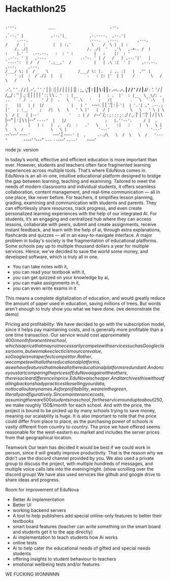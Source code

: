 # Hackathlon25
                                                                                                                                                                      
                                                                                                                                                                      
                                                                                 ,---,              ___                        ,--,                                   
                                                                              ,`--.' |            ,--.'|_          ,-.----.  ,--.'|                                   
         .---.                           .---.   ,---.        ,---,          /    /  :            |  | :,'         \    /  \ |  | :                                   
        /. ./|                          /. ./|  '   ,'\   ,-+-. /  |        :    |.' '  .--.--.   :  : ' :         |   :    |:  : '                                   
     .-'-. ' |   ,---.               .-'-. ' | /   /   | ,--.'|'   |        `----':  | /  /    '.;__,'  /          |   | .\ :|  ' |     ,--.--.     ,---.     ,---.   
    /___/ \: |  /     \             /___/ \: |.   ; ,. :|   |  ,"' |           '   ' ;|  :  /`./|  |   |           .   : |: |'  | |    /       \   /     \   /     \  
 .-'.. '   ' . /    /  |         .-'.. '   ' .'   | |: :|   | /  | |           |   | ||  :  ;_  :__,'| :           |   |  \ :|  | :   .--.  .-. | /    / '  /    /  | 
/___/ \:     '.    ' / |        /___/ \:     ''   | .; :|   | |  | |           '   : ; \  \    `. '  : |__         |   : .  |'  : |__  \__\/: . ..    ' /  .    ' / | 
.   \  ' .\   '   ;   /|        .   \  ' .\   |   :    ||   | |  |/            |   | '  `----.   \|  | '.'|        :     |`-'|  | '.'| ," .--.; |'   ; :__ '   ;   /| 
 \   \   ' \ |'   |  / |         \   \   ' \ | \   \  / |   | |--'             '   : | /  /`--'  /;  :    ;        :   : :   ;  :    ;/  /  ,.  |'   | '.'|'   |  / | 
  \   \  |--" |   :    |          \   \  |--"   `----'  |   |/                 ;   |.''--'.     / |  ,   /         |   | :   |  ,   /;  :   .'   \   :    :|   :    | 
   \   \ |     \   \  /            \   \ |              '---'                  '---'    `--'---'   ---`-'          `---'.|    ---`-' |  ,     .-./\   \  /  \   \  /  
    '---"       `----'              '---"                                                                            `---`            `--`---'     `----'    `----'   


node js: version

In today’s world, effective and efficient education is more important than ever. However, students and teachers often face fragmented learning experiences across multiple tools. That’s where EduNova comes in.
EduNova is an all-in-one, intuitive educational platform designed to bridge the gap between learning, teaching and examining. Tailored to meet the needs of modern classrooms and individual students, it offers seamless collaboration, content management, and real-time communication — all in one place, like never before.
For teachers, it simplifies lesson planning, grading, examining and communication with students and parents. They can effortlessly share resources, track progress, and even create personalized learning experiences with the help of our integrated AI.
For students, it’s an engaging and centralized hub where they can access lessons, collaborate with peers, submit and create assignments, receive instant feedback, and learn with the help of ai, through extra explanations, flashcards and quizzes — all in an easy-to-navigate interface.
A major problem in today's society is the fragmentation of educational platforms. Some schools pay up to multiple thousand dollars a year for multiple services. Hence, we've decided to save the world some money, and developed software, which is truly all in one.
- You can take notes with it,
- you can read your textbook with it,
- you can get quizzed on your knowledge by ai,
- you can make assignments in it,
- you can even write exams in it

This means a complete digitalization of education, and would greatly reduce the amount of paper used in education, saving millions of trees.
But words aren't enough to truly show you what we have done. (we demonstrate the demo)

Pricing and profitability:
We have decided to go with the subscription model, since it helps pay maintaining costs, and is generally more profitable than a one time transaction.
Our service would cost approximately 400$/month for an entire school, which is a price that may not necessarily compete with services such as Google classrooms, but we make eclecticism our core value, so Google is not a perfect competitor. Rather, we compete with all other educational platforms, as we have features that make all other educational platforms redundant. And once you start comparing the prices of EduNova against the others, there is a clear difference in price. EduNova is cheaper. And it archives this without falling back on shady practices like selling your data, not to call out any names.
As for profitability, we are in the green, literally and figuratively. Since maintenance costs, assuming there are 500 students in a school, for the service round up to about 250$, we make roughly 150$/month for each school. And with the price, the project is bound to be picked up by many schools trying to save money, meaning our scalability is huge. It is also important to note that the price could differ from place to place, as the purchasing power of schools is vastly different from country to country. The price we have offered seems reasonable for the west-eastern eu market and includes the server prices from that geographical location.

Teamwork
Our team has decided it would be best if we could work in person, since it will greatly improve productivity. That is the reason why we didn't use the discord channel provided by you. We also used a private group to discuss the project, with multiple hundreds of messages, and multiple voice calls late into the evening/night. (show scrolling over the discord group)
We have also used services like github and google drive to share ideas and progress.

Room for improvement of EduNova
- Better Ai implementation
- Better UI
- working backend servers
- A tool to help publishers add special online-only features to better their textbooks
- smart board features (teacher can write something on the smart board and students get it to the app directly)
- Ai implementation to teach students how Ai works
- online tests
- Ai to help cater the educational needs of gifted and special needs students
- offering insights to student behaviour to teachers
- emotional wellbeing tests and/or features

WE FUCKING WONNNNN
